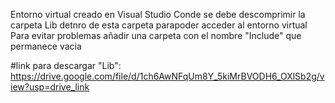 Entorno virtual creado en Visual Studio Conde 
se debe descomprimir la carpeta Lib detnro de esta carpeta parapoder acceder al entorno virtual 
Para evitar problemas añadir una carpeta con el nombre "Include" que permanece vacia

#link para descargar "Lib":
https://drive.google.com/file/d/1ch6AwNFqUm8Y_5kiMrBVODH6_OXlSb2g/view?usp=drive_link
